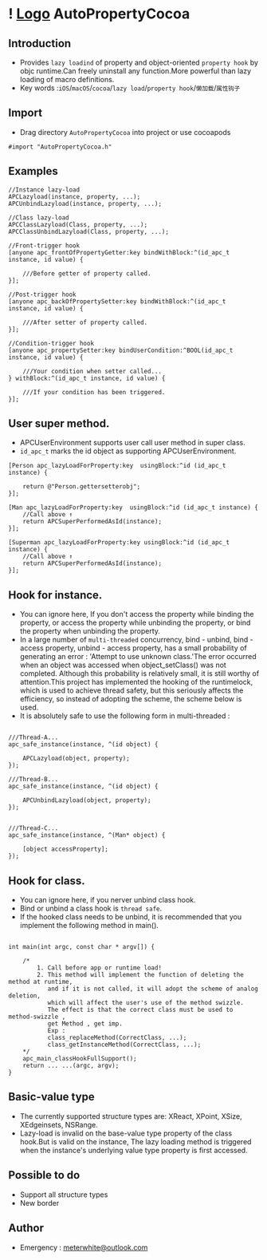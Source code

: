 
!
[Logo](https://raw.githubusercontent.com/qddnovo/AutoPropertyCocoa/master/Taoist.png)
AutoPropertyCocoa
===
## Introduction
- Provides `lazy loadind` of property and object-oriented `property hook` by objc runtime.Can freely uninstall any function.More powerful than lazy loading of macro definitions.
- Key words :`iOS`/`macOS`/`cocoa`/`lazy load`/`property hook`/`懒加载`/`属性钩子`

## Import
- Drag directory `AutoPropertyCocoa` into project or use cocoapods
```objc
#import "AutoPropertyCocoa.h"
```
## Examples
```objc
//Instance lazy-load
APCLazyload(instance, property, ...);
APCUnbindLazyload(instance, property, ...);

//Class lazy-load
APCClassLazyload(Class, property, ...);
APCClassUnbindLazyload(Class, property, ...);

//Front-trigger hook
[anyone apc_frontOfPropertyGetter:key bindWithBlock:^(id_apc_t instance, id value) {

    ///Before getter of property called.
}];

//Post-trigger hook
[anyone apc_backOfPropertySetter:key bindWithBlock:^(id_apc_t instance, id value) {

    ///After setter of property called.
}];

//Condition-trigger hook
[anyone apc_propertySetter:key bindUserCondition:^BOOL(id_apc_t instance, id value) {
    
    ///Your condition when setter called...
} withBlock:^(id_apc_t instance, id value) {
    
    ///If your condition has been triggered.
}];

```

## User super method.
- APCUserEnvironment supports user call user method in super class.
- `id_apc_t` marks the id object as supporting APCUserEnvironment.
```objc
[Person apc_lazyLoadForProperty:key  usingBlock:^id (id_apc_t instance) {

    return @"Person.gettersetterobj";
}];

[Man apc_lazyLoadForProperty:key  usingBlock:^id (id_apc_t instance) {
    //Call above ↑
    return APCSuperPerformedAsId(instance);
}];

[Superman apc_lazyLoadForProperty:key usingBlock:^id (id_apc_t instance) {
    //Call above ↑
    return APCSuperPerformedAsId(instance);
}];
```

## Hook for instance.
- You can ignore here, If you don't access the property while binding the property, or access the property while unbinding the property, or bind the property when unbinding the property.
- In a large number of `multi-threaded` concurrency, bind - unbind, bind - access property, unbind - access property, has a small probability of generating an error : 'Attempt to use unknown class.'The error occurred when an object was accessed when object_setClass() was not completed. Although this probability is relatively small, it is still worthy of attention.This project has implemented the hooking of the runtimelock, which is used to achieve thread safety, but this seriously affects the efficiency, so instead of adopting the scheme, the scheme below is used.
- It is absolutely safe to use the following form in multi-threaded :
```objc

///Thread-A...
apc_safe_instance(instance, ^(id object) {

    APCLazyload(object, property);
});

///Thread-B...
apc_safe_instance(instance, ^(id object) {

    APCUnbindLazyload(object, property);
});


///Thread-C...
apc_safe_instance(instance, ^(Man* object) {

    [object accessProperty];
});

```

## Hook for class.
- You can ignore here, if you nerver unbind class hook.
- Bind or unbind a class hook is `thread safe`.
- If the hooked class needs to be unbind, it is recommended that you implement the following method in main().
```objc

int main(int argc, const char * argv[]) {

    /*
        1. Call before app or runtime load!
        2. This method will implement the function of deleting the method at runtime, 
           and if it is not called, it will adopt the scheme of analog deletion,
           which will affect the user's use of the method swizzle.
           The effect is that the correct class must be used to method-swizzle , 
           get Method , get imp.
           Exp :
           class_replaceMethod(CorrectClass, ...);
           class_getInstanceMethod(CorrectClass, ...);
    */
    apc_main_classHookFullSupport();
    return ... ...(argc, argv);
}
```

## Basic-value type
- The currently supported structure types are: XReact, XPoint, XSize, XEdgeinsets, NSRange.
- Lazy-load is invalid on the base-value type property of the class hook.But is valid on the instance, The lazy loading method is triggered when the instance's underlying value type property is first accessed.

## Possible to do
- Support all structure types
- New border

## Author
- Emergency : meterwhite@outlook.com

